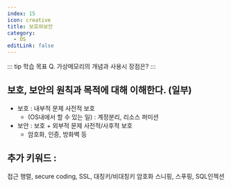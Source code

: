 ```yaml
---
index: 15
icon: creative
title: 보호와보안
category:
  - OS
editLink: false
---
```


::: tip 학습 목표
Q. 가상메모리의 개념과 사용시 장점은?
:::

## 보호, 보안의 원칙과 목적에 대해 이해한다. (일부)

- 보호 : 내부적 문제 사전적 보호
  - (OS내에서 할 수 있는 일) : 계정분리, 리소스 퍼미션
- 보안 : 보호 + 외부적 문제 사전적/사후적 보호
  - 암호화, 인증, 방화벽 등

## 추가 키워드 :

접근 행렬, secure coding, SSL, 대칭키/비대칭키 암호화
스니핑, 스푸핑, SQL인젝션
